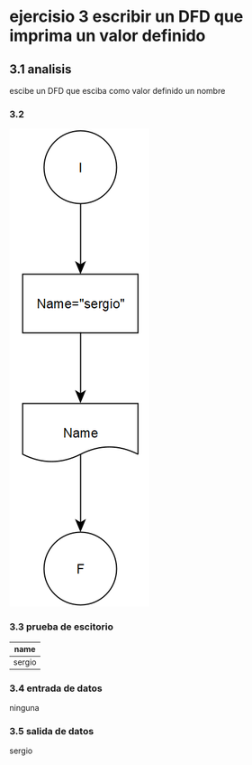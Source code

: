 # ejercisio 3 escribir un DFD que imprima un valor definido
## 3.1 analisis
escibe un DFD que esciba como valor definido un nombre
### 3.2
![alt](https://github.com/seyalocruz/ICI-fundamentos/blob/main/3.png)
### 3.3 prueba de escitorio
|name|
|-------|
|sergio|
### 3.4 entrada de datos
ninguna
### 3.5 salida de datos
sergio
